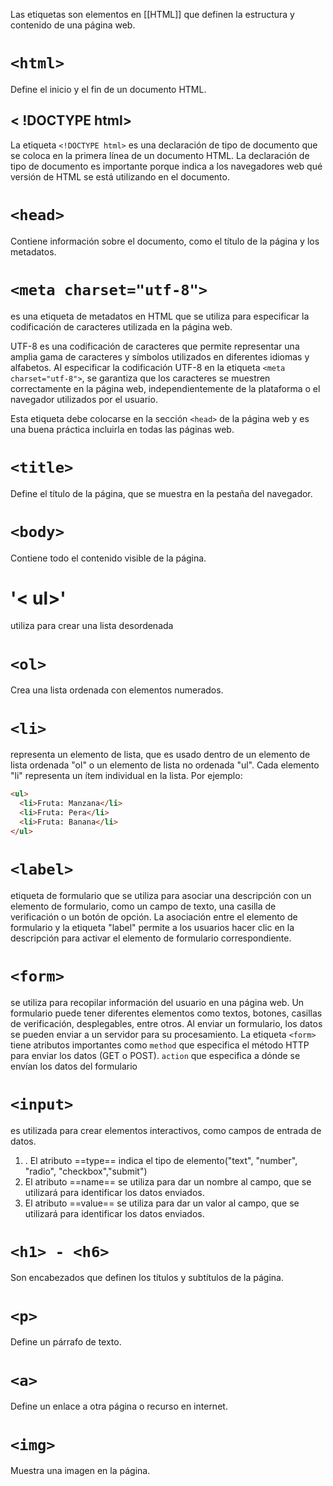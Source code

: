 Las etiquetas son elementos en [[HTML]] que definen la estructura y contenido de una página web. 

#  `<html>`
Define el inicio y el fin de un documento HTML.
## < !DOCTYPE html>
La etiqueta `<!DOCTYPE html>` es una declaración de tipo de documento que se coloca en la primera línea de un documento HTML. La declaración de tipo de documento es importante porque indica a los navegadores web qué versión de HTML se está utilizando en el documento.
# `<head>`
Contiene información sobre el documento, como el título de la página y los metadatos.

# `<meta charset="utf-8">`
es una etiqueta de metadatos en HTML que se utiliza para especificar la codificación de caracteres utilizada en la página web.

UTF-8 es una codificación de caracteres que permite representar una amplia gama de caracteres y símbolos utilizados en diferentes idiomas y alfabetos. Al especificar la codificación UTF-8 en la etiqueta `<meta charset="utf-8">`, se garantiza que los caracteres se muestren correctamente en la página web, independientemente de la plataforma o el navegador utilizados por el usuario.

Esta etiqueta debe colocarse en la sección `<head>` de la página web y es una buena práctica incluirla en todas las páginas web.

# `<title>`
Define el título de la página, que se muestra en la pestaña del navegador.
# `<body>`
Contiene todo el contenido visible de la página.

# '< ul>'
utiliza para crear una lista desordenada
# `<ol>`
Crea una lista ordenada con elementos numerados.
# `<li>`
representa un elemento de lista, que es usado dentro de un elemento de lista ordenada "ol" o un elemento de lista no ordenada "ul". Cada elemento "li" representa un ítem individual en la lista. Por ejemplo:
```HTML
<ul>
  <li>Fruta: Manzana</li>
  <li>Fruta: Pera</li>
  <li>Fruta: Banana</li>
</ul>

```
# `<label>`
etiqueta de formulario que se utiliza para asociar una descripción con un elemento de formulario, como un campo de texto, una casilla de verificación o un botón de opción. La asociación entre el elemento de formulario y la etiqueta "label" permite a los usuarios hacer clic en la descripción para activar el elemento de formulario correspondiente.
# `<form>`
se utiliza para recopilar información del usuario en una página web. Un formulario puede tener diferentes elementos como textos, botones, casillas de verificación, desplegables, entre otros. Al enviar un formulario, los datos se pueden enviar a un servidor para su procesamiento.
La etiqueta `<form>` tiene atributos importantes como
`method` que especifica el método HTTP para enviar los datos (GET o POST).
`action` que especifica a dónde se envían los datos del formulario




# `<input>`
es utilizada para crear elementos interactivos, como campos de entrada de datos.
1. . El atributo ==type== indica el tipo de elemento("text", "number", "radio", "checkbox","submit")
2.  El atributo ==name== se utiliza para dar un nombre al campo, que se utilizará para identificar los datos enviados.
3.  El atributo ==value== se utiliza para dar un valor al campo, que se utilizará para identificar los datos enviados.




#  `<h1> - <h6>`
 Son encabezados que definen los títulos y subtítulos de la página.    
# `<p>`
Define un párrafo de texto.    
# `<a>`
Define un enlace a otra página o recurso en internet.   
# `<img>`
Muestra una imagen en la página.